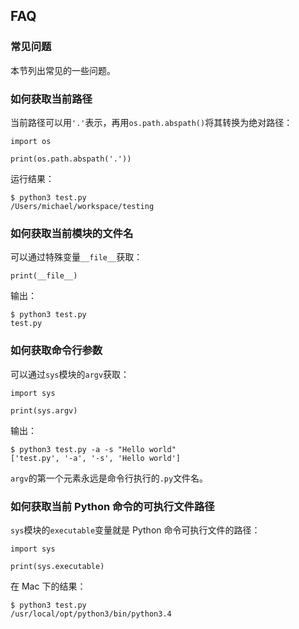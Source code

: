 ## FAQ

### 常见问题

本节列出常见的一些问题。

### 如何获取当前路径

当前路径可以用`'.'`表示，再用`os.path.abspath()`将其转换为绝对路径：

```
import os

print(os.path.abspath('.'))
```

运行结果：

```
$ python3 test.py 
/Users/michael/workspace/testing
```

### 如何获取当前模块的文件名

可以通过特殊变量`__file__`获取：

```
print(__file__)
```

输出：

```
$ python3 test.py
test.py
```

### 如何获取命令行参数

可以通过`sys`模块的`argv`获取：

```
import sys

print(sys.argv)
```

输出：

```
$ python3 test.py -a -s "Hello world"
['test.py', '-a', '-s', 'Hello world']
```

`argv`的第一个元素永远是命令行执行的`.py`文件名。

### 如何获取当前 Python 命令的可执行文件路径

`sys`模块的`executable`变量就是 Python 命令可执行文件的路径：

```
import sys

print(sys.executable)
```

在 Mac 下的结果：

```
$ python3 test.py 
/usr/local/opt/python3/bin/python3.4
```
